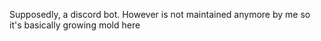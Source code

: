 Supposedly, a discord bot. However is not maintained anymore by me so it's basically growing mold here
